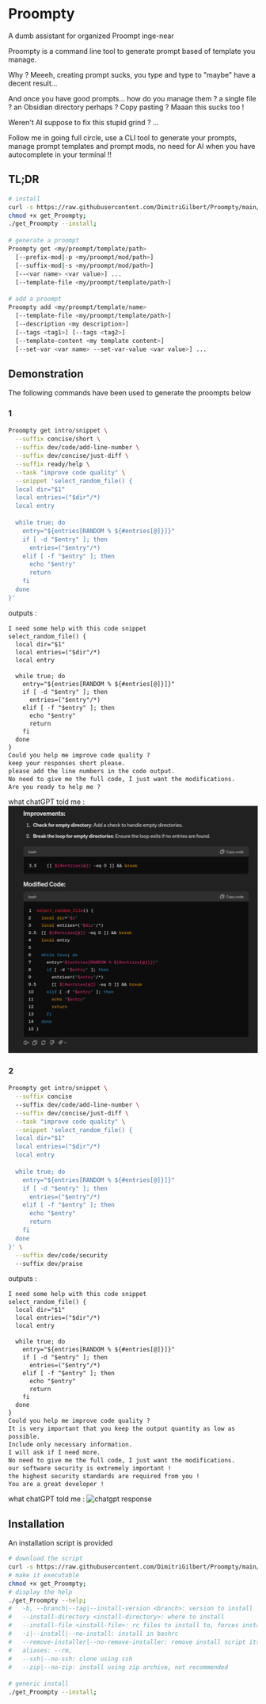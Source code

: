 # Proompty

A dumb assistant for organized Proompt inge-near

Proompty is a command line tool to generate prompt based of template you manage.

Why ? Meeeh, creating prompt sucks, you type and type to "maybe" have a decent result...

And once you have good prompts... how do you manage them ? a single file ? an Obsidian directory perhaps ? Copy pasting ? Maaan this sucks too !

Weren't AI suppose to fix this stupid grind ? ...

Follow me in going full circle, use a CLI tool to generate your prompts, manage prompt templates and prompt mods, no need for AI when you have autocomplete in your terminal !!

## TL;DR

```bash
# install
curl -s https://raw.githubusercontent.com/DimitriGilbert/Proompty/main/utils/get_Proompty -O;
chmod +x get_Proompty;
./get_Proompty --install;

# generate a proompt
Proompty get <my/proompt/template/path>
  [--prefix-mod|-p <my/proompt/mod/path>]
  [--suffix-mod|-s <my/proompt/mod/path>]
  [--<var name> <var value>] ...
  [--template-file <my/proompt/template/path>]

# add a proompt
Proompty add <my/proompt/template/name>
  [--template-file <my/proompt/template/path>]
  [--description <my description>]
  [--tags <tag1>] [--tags <tag2>]
  [--template-content <my template content>]
  [--set-var <var name> --set-var-value <var value>] ...
```
## Demonstration

The following commands have been used to generate the proompts below

### 1

```bash
Proompty get intro/snippet \
  --suffix concise/short \
  --suffix dev/code/add-line-number \
  --suffix dev/concise/just-diff \
  --suffix ready/help \
  --task "improve code quality" \
  --snippet 'select_random_file() {
  local dir="$1"
  local entries=("$dir"/*)
  local entry

  while true; do
    entry="${entries[RANDOM % ${#entries[@]}]}"
    if [ -d "$entry" ]; then
      entries=("$entry"/*)
    elif [ -f "$entry" ]; then
      echo "$entry"
      return
    fi
  done
}'
```
outputs : 
```
I need some help with this code snippet
select_random_file() {
  local dir="$1"
  local entries=("$dir"/*)
  local entry

  while true; do
    entry="${entries[RANDOM % ${#entries[@]}]}"
    if [ -d "$entry" ]; then
      entries=("$entry"/*)
    elif [ -f "$entry" ]; then
      echo "$entry"
      return
    fi
  done
}
Could you help me improve code quality ?
keep your responses short please.
please add the line numbers in the code output.
No need to give me the full code, I just want the modifications.
Are you ready to help me ?
```
what chatGPT told me :
![chatgpt response](content/chatgpt_response.png)

### 2

```bash
Proompty get intro/snippet \
  --suffix concise
  --suffix dev/code/add-line-number \
  --suffix dev/concise/just-diff \
  --task "improve code quality" \
  --snippet 'select_random_file() {
  local dir="$1"
  local entries=("$dir"/*)
  local entry

  while true; do
    entry="${entries[RANDOM % ${#entries[@]}]}"
    if [ -d "$entry" ]; then
      entries=("$entry"/*)
    elif [ -f "$entry" ]; then
      echo "$entry"
      return
    fi
  done
}' \
  --suffix dev/code/security
  --suffix dev/praise
```
outputs :
```
I need some help with this code snippet
select_random_file() {
  local dir="$1"
  local entries=("$dir"/*)
  local entry

  while true; do
    entry="${entries[RANDOM % ${#entries[@]}]}"
    if [ -d "$entry" ]; then
      entries=("$entry"/*)
    elif [ -f "$entry" ]; then
      echo "$entry"
      return
    fi
  done
}
Could you help me improve code quality ?
It is very important that you keep the output quantity as low as possible.
Include only necessary information.
I will ask if I need more.
No need to give me the full code, I just want the modifications.
our software security is extremely important ! 
the highest security standards are required from you !
You are a great developer !
```
what chatGPT told me :
![chatgpt response](content/chatgpt_response2.png) 

## Installation

An installation script is provided

```bash
# download the script
curl -s https://raw.githubusercontent.com/DimitriGilbert/Proompty/main/utils/get_Proompty -O;
# make it executable
chmod +x get_Proompty;
# display the help
./get_Proompty --help;
#	-b, --branch|--tag|--install-version <branch>: version to install
#	--install-directory <install-directory>: where to install
#	--install-file <install-file>: rc files to install to, forces install, repeatable
#	-i|--install|--no-install: install in bashrc
#	--remove-installer|--no-remove-installer: remove install script itself
#	aliases: --rm,
#	--ssh|--no-ssh: clone using ssh
#	--zip|--no-zip: install using zip archive, not recommended

# generic install
./get_Proompty --install;
```
